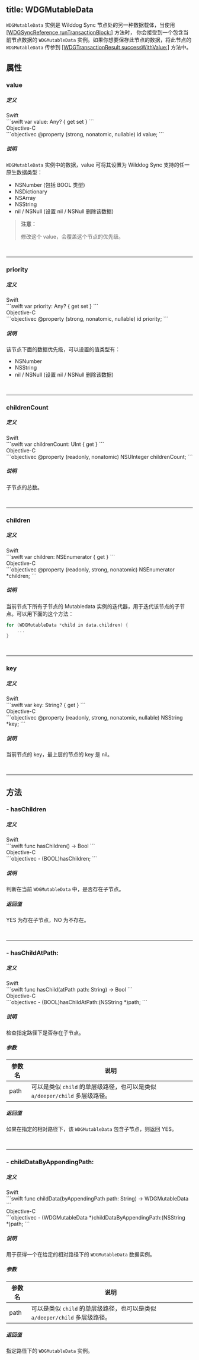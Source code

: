 title: WDGMutableData
---

`WDGMutableData` 实例是 Wilddog Sync 节点处的另一种数据载体，当使用 [[WDGSyncReference runTransactionBlock:]](WDGSyncReference.html#runTransactionBlock) 方法时，
你会接受到一个包含当前节点数据的 `WDGMutableData` 实例。如果你想要保存此节点的数据，将此节点的
`WDGMutableData` 传参到 [[WDGTransactionResult successWithValue:]](WDGTransactionResult.html#successWithValue) 方法中。


## 属性

### value

##### 定义

<div class="swift-lan">Swift</div>```swift
var value: Any? { get set }
```
<div class="objectivec-lan">Objective-C</div>```objectivec
@property (strong, nonatomic, nullable) id value;
```

##### 说明

`WDGMutableData` 实例中的数据，value 可将其设置为 Wilddog Sync 支持的任一原生数据类型：
- NSNumber (包括 BOOL 类型)
- NSDictionary
- NSArray
- NSString
- nil / NSNull (设置 nil / NSNull 删除该数据)
 
<blockquote class="warning">
<p><strong>注意：</strong></p>

修改这个 value，会覆盖这个节点的优先级。

</blockquote>

</br>

---

### priority

##### 定义

<div class="swift-lan">Swift</div>```swift
var priority: Any? { get set }
```
<div class="objectivec-lan">Objective-C</div>```objectivec
@property (strong, nonatomic, nullable) id priority;
```

##### 说明

该节点下面的数据优先级，可以设置的值类型有：
- NSNumber
- NSString
- nil / NSNull (设置 nil / NSNull 删除该数据)
 

</br>

---

### childrenCount

##### 定义

<div class="swift-lan">Swift</div>```swift
var childrenCount: UInt { get }
```
<div class="objectivec-lan">Objective-C</div>```objectivec
@property (readonly, nonatomic) NSUInteger childrenCount;
```

##### 说明

子节点的总数。

</br>

---

### children

##### 定义

<div class="swift-lan">Swift</div>```swift
var children: NSEnumerator { get }
```
<div class="objectivec-lan">Objective-C</div>```objectivec
@property (readonly, strong, nonatomic) NSEnumerator *children;
```

##### 说明

当前节点下所有子节点的 Mutabledata 实例的迭代器，用于迭代该节点的子节点。可以用下面的这个方法：
```objectivec
for (WDGMutableData *child in data.children) {
    ...
}
```

</br>

---

### key

##### 定义

<div class="swift-lan">Swift</div>```swift
var key: String? { get }
```
<div class="objectivec-lan">Objective-C</div>```objectivec
@property (readonly, strong, nonatomic, nullable) NSString *key;
```

##### 说明

当前节点的 key，最上层的节点的 key 是 nil。

</br>

---





## 方法

### - hasChildren

##### 定义

<div class="swift-lan">Swift</div>```swift
func hasChildren() -> Bool
```
<div class="objectivec-lan">Objective-C</div>```objectivec
- (BOOL)hasChildren;
```

##### 说明

判断在当前 `WDGMutableData` 中，是否存在子节点。
 



##### 返回值

YES 为存在子节点，NO 为不存在。

</br>

---

### - hasChildAtPath:

##### 定义

<div class="swift-lan">Swift</div>```swift
func hasChild(atPath path: String) -> Bool
```
<div class="objectivec-lan">Objective-C</div>```objectivec
- (BOOL)hasChildAtPath:(NSString *)path;
```

##### 说明

检查指定路径下是否存在子节点。
 


##### 参数

 参数名 | 说明 
---|---
path|可以是类似 `child` 的单层级路径，也可以是类似 `a/deeper/child` 多层级路径。




##### 返回值

如果在指定的相对路径下，该 `WDGMutableData` 包含子节点，则返回 YES。

</br>

---

### - childDataByAppendingPath:

##### 定义

<div class="swift-lan">Swift</div>```swift
func childData(byAppendingPath path: String) -> WDGMutableData
```
<div class="objectivec-lan">Objective-C</div>```objectivec
- (WDGMutableData *)childDataByAppendingPath:(NSString *)path;
```

##### 说明

用于获得一个在给定的相对路径下的 `WDGMutableData` 数据实例。
 


##### 参数

 参数名 | 说明 
---|---
path|可以是类似 `child` 的单层级路径，也可以是类似 `a/deeper/child` 多层级路径。




##### 返回值

指定路径下的 `WDGMutableData` 实例。



